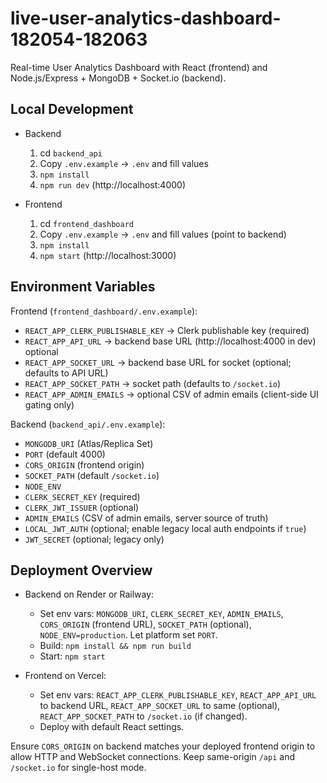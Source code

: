 # live-user-analytics-dashboard-182054-182063

Real-time User Analytics Dashboard with React (frontend) and Node.js/Express + MongoDB + Socket.io (backend).

## Local Development

- Backend
  1. cd `backend_api`
  2. Copy `.env.example` → `.env` and fill values
  3. `npm install`
  4. `npm run dev` (http://localhost:4000)

- Frontend
  1. cd `frontend_dashboard`
  2. Copy `.env.example` → `.env` and fill values (point to backend)
  3. `npm install`
  4. `npm start` (http://localhost:3000)

## Environment Variables

Frontend (`frontend_dashboard/.env.example`):
- `REACT_APP_CLERK_PUBLISHABLE_KEY` → Clerk publishable key (required)
- `REACT_APP_API_URL` → backend base URL (http://localhost:4000 in dev) optional
- `REACT_APP_SOCKET_URL` → backend base URL for socket (optional; defaults to API URL)
- `REACT_APP_SOCKET_PATH` → socket path (defaults to `/socket.io`)
- `REACT_APP_ADMIN_EMAILS` → optional CSV of admin emails (client-side UI gating only)

Backend (`backend_api/.env.example`):
- `MONGODB_URI` (Atlas/Replica Set)
- `PORT` (default 4000)
- `CORS_ORIGIN` (frontend origin)
- `SOCKET_PATH` (default `/socket.io`)
- `NODE_ENV`
- `CLERK_SECRET_KEY` (required)
- `CLERK_JWT_ISSUER` (optional)
- `ADMIN_EMAILS` (CSV of admin emails, server source of truth)
- `LOCAL_JWT_AUTH` (optional; enable legacy local auth endpoints if `true`)
- `JWT_SECRET` (optional; legacy only)

## Deployment Overview

- Backend on Render or Railway:
  - Set env vars: `MONGODB_URI`, `CLERK_SECRET_KEY`, `ADMIN_EMAILS`, `CORS_ORIGIN` (frontend URL), `SOCKET_PATH` (optional), `NODE_ENV=production`. Let platform set `PORT`.
  - Build: `npm install && npm run build`
  - Start: `npm start`

- Frontend on Vercel:
  - Set env vars: `REACT_APP_CLERK_PUBLISHABLE_KEY`, `REACT_APP_API_URL` to backend URL, `REACT_APP_SOCKET_URL` to same (optional), `REACT_APP_SOCKET_PATH` to `/socket.io` (if changed).
  - Deploy with default React settings.

Ensure `CORS_ORIGIN` on backend matches your deployed frontend origin to allow HTTP and WebSocket connections. Keep same-origin `/api` and `/socket.io` for single-host mode.
